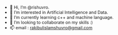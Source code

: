 - 👋 Hi, I’m @rishuvro.
- 👀 I’m interested in Artificial Intelligence and Data.
- 🌱 I’m currently learning c++ and machine language.
- 💞️ I’m looking to collaborate on my skills :)
- 📫 email : rakibulislamshuvro@gmail.com

<!---
rishuvro/rishuvro is a ✨ special ✨ repository because its `README.md` (this file) appears on your GitHub profile.
You can click the Preview link to take a look at your changes.
--->
